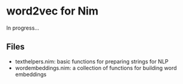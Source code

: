 # word2vec for Nim

In progress...


## Files

* texthelpers.nim: basic functions for preparing strings for NLP
* wordembeddings.nim: a collection of functions for building word embeddings

